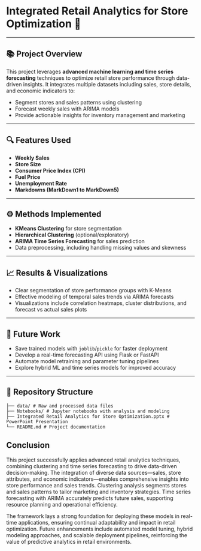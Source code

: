 # Integrated Retail Analytics for Store Optimization 🚀

---

## 📚 Project Overview

This project leverages **advanced machine learning and time series forecasting** techniques to optimize retail store performance through data-driven insights. It integrates multiple datasets including sales, store details, and economic indicators to:

- Segment stores and sales patterns using clustering  
- Forecast weekly sales with ARIMA models  
- Provide actionable insights for inventory management and marketing

---

## 🔍 Features Used

- **Weekly Sales**  
- **Store Size**  
- **Consumer Price Index (CPI)**  
- **Fuel Price**  
- **Unemployment Rate**  
- **Markdowns (MarkDown1 to MarkDown5)**

---

## ⚙️ Methods Implemented

- **KMeans Clustering** for store segmentation  
- **Hierarchical Clustering** (optional/exploratory)  
- **ARIMA Time Series Forecasting** for sales prediction  
- Data preprocessing, including handling missing values and skewness

---

## 📈 Results & Visualizations

- Clear segmentation of store performance groups with K-Means  
- Effective modeling of temporal sales trends via ARIMA forecasts  
- Visualizations include correlation heatmaps, cluster distributions, and forecast vs actual sales plots

---

## 🚀 Future Work

- Save trained models with `joblib`/`pickle` for faster deployment  
- Develop a real-time forecasting API using Flask or FastAPI  
- Automate model retraining and parameter tuning pipelines  
- Explore hybrid ML and time series models for improved accuracy

---

## 📁 Repository Structure

```
├── data/ # Raw and processed data files
├── Notebooks/ # Jupyter notebooks with analysis and modeling
├── Integrated Retail Analytics for Store Optimization.pptx # PowerPoint Presentation
└── README.md # Project documentation
```

## Conclusion

This project successfully applies advanced retail analytics techniques, combining clustering and time series forecasting to drive data-driven decision-making. The integration of diverse data sources—sales, store attributes, and economic indicators—enables comprehensive insights into store performance and sales trends. Clustering analysis segments stores and sales patterns to tailor marketing and inventory strategies. Time series forecasting with ARIMA accurately predicts future sales, supporting resource planning and operational efficiency.

The framework lays a strong foundation for deploying these models in real-time applications, ensuring continual adaptability and impact in retail optimization. Future enhancements include automated model tuning, hybrid modeling approaches, and scalable deployment pipelines, reinforcing the value of predictive analytics in retail environments.
